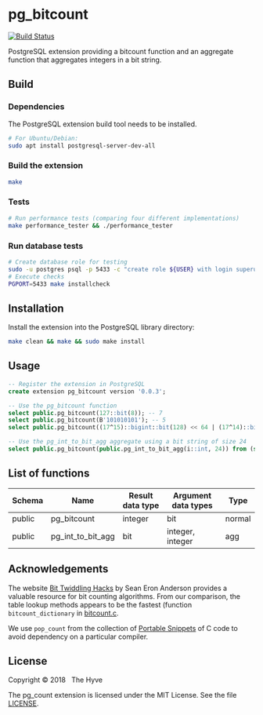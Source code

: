 # pg_bitcount
[![Build Status](https://travis-ci.org/thehyve/pg_bitcount.svg?branch=master)](https://travis-ci.org/thehyve/pg_bitcount/branches)

PostgreSQL extension providing a bitcount function and an aggregate function that aggregates integers in a bit string.


## Build

### Dependencies

The PostgreSQL extension build tool needs to be installed.
```bash
# For Ubuntu/Debian:
sudo apt install postgresql-server-dev-all
```

### Build the extension

```bash
make
```


### Tests
```bash
# Run performance tests (comparing four different implementations)
make performance_tester && ./performance_tester
```

### Run database tests
```bash
# Create database role for testing
sudo -u postgres psql -p 5433 -c "create role ${USER} with login superuser" 
# Execute checks
PGPORT=5433 make installcheck
```


## Installation

Install the extension into the PostgreSQL library directory:

```bash
make clean && make && sudo make install
```


## Usage

```sql
-- Register the extension in PostgreSQL
create extension pg_bitcount version '0.0.3';

-- Use the pg_bitcount function
select public.pg_bitcount(127::bit(8)); -- 7
select public.pg_bitcount(B'101010101'); -- 5 
select public.pg_bitcount((17^15)::bigint::bit(128) << 64 | (17^14)::bigint::bit(128)); -- 58

-- Use the pg_int_to_bit_agg aggregate using a bit string of size 24
select public.pg_bitcount(public.pg_int_to_bit_agg(i::int, 24)) from (select generate_series(2, 8) as i) data; -- 7
```

## List of functions

 Schema |    Name           | Result data type | Argument data types |  Type  
--------|-------------------|------------------|---------------------|--------
 public | pg_bitcount       | integer          | bit                 | normal
 public | pg_int_to_bit_agg | bit              | integer, integer    | agg


## Acknowledgements

The website [Bit Twiddling Hacks](http://graphics.stanford.edu/~seander/bithacks.html#CountBitsSetNaive)
by Sean Eron Anderson provides a valuable resource for bit counting algorithms.
From our comparison, the table lookup methods appears to be the fastest
(function `bitcount_dictionary` in [bitcount.c](src/bitcount.c).

We use `pop_count` from the collection of [Portable Snippets](https://github.com/nemequ/portable-snippets) of C code
to avoid dependency on a particular compiler.

 
## License

Copyright &copy; 2018 &nbsp; The Hyve

The pg_count extension is licensed under the MIT License. See the file [LICENSE](LICENSE).
